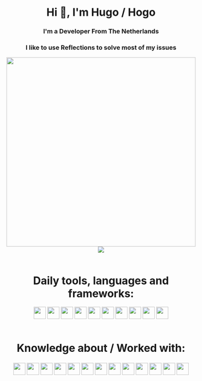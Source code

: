 <h1 align="center">Hi 👋, I'm Hugo / Hogo</h1>
<h3 align="center">I'm a Developer From The Netherlands</h3>
<h3 align="center">I like to use Reflections to solve most of my issues</h3>

<div align="center">
<a href="https://wakatime.com"><img width=500 src="https://wakatime.com/share/@Hogo/63ff42e2-b871-45d5-946e-428ff3463c45.png" /></a>
<a href="https://wakatime.com"><img src="https://wakatime.com/share/@Hogo/c001f2d2-b648-483b-91ea-3e5bd035f9c1.png" /></a>
</div>
<br>
<h1 align="center">Daily tools, languages and frameworks: </h1>
<div align="center">
  <img height="32" width="32" src="https://cdn.simpleicons.org/dotnet/512BD4" />
  <img height="32" width="32" src="https://cdn.simpleicons.org/csharp/#239120" />
  <img height="32" width="32" src="https://cdn.simpleicons.org/blazor/#512BD4" />
  <img height="32" width="32" src="https://cdn.simpleicons.org/rider/#000000" />
  <img height="32" width="32" src="https://cdn.simpleicons.org/markdown/#000000" />
  <img height="32" width="32" src="https://cdn.simpleicons.org/obsidian/#483699" />
  <img height="32" width="32" src="https://cdn.simpleicons.org/rabbitmq/#FF6600" />
  <img height="32" width="32" src="https://cdn.simpleicons.org/github/#181717" />
  <img height="32" width="32" src="https://cdn.simpleicons.org/githubactions/#2088FF" />
  <img height="32" width="32" src="https://cdn.simpleicons.org/discord/#5865F2" />
</div>
<br>

<h1 align="center">Knowledge about / Worked with: </h1>

###

<div align="center">
  <img height="32" width="32" src="https://cdn.simpleicons.org/cplusplus/#00599C" />
  <img height="32" width="32" src="https://cdn.simpleicons.org/javascript/#F7DF1E" />
  <img height="32" width="32" src="https://cdn.simpleicons.org/typescript/#3178C6" />
  <img height="32" width="32" src="https://cdn.simpleicons.org/visualstudio/#5C2D91" />
  <img height="32" width="32" src="https://cdn.simpleicons.org/vim/#019733" />
  <img height="32" width="32" src="https://cdn.simpleicons.org/firefox/#FF7139" />
  <img height="32" width="32" src="https://cdn.simpleicons.org/docker/#2496ED" />
  <img height="32" width="32" src="https://cdn.simpleicons.org/grafana/#F46800" />
  <img height="32" width="32" src="https://cdn.simpleicons.org/prometheus/#E6522C" />
  <img height="32" width="32" src="https://cdn.simpleicons.org/mysql/#4479A1" />
  <img height="32" width="32" src="https://cdn.simpleicons.org/albertheijn/#04ACE6" />
  <img height="32" width="32" src="https://cdn.simpleicons.org/unity/#FFFFFF" />
  <img height="32" width="32" src="https://cdn.simpleicons.org/digitalocean/#0080FF" />
</div>
